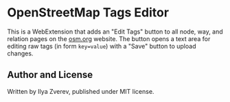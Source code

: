 # OpenStreetMap Tags Editor

This is a WebExtension that adds an "Edit Tags" button to all node, way,
and relation pages on the [osm.org](https://www.openstreetmap.org) website.
The button opens a text area for editing raw tags (in form `key=value`) with
a "Save" button to upload changes.

## Author and License

Written by Ilya Zverev, published under MIT license.
